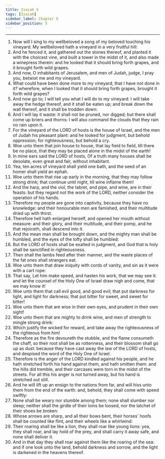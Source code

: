 ```yaml
---
title: Isaiah 5
tags: [Isaiah]
sidebar_label: Chapter 5
sidebar_position: 5
---
```


---
1. Now will I sing to my wellbeloved a song of my beloved touching his vineyard. My wellbeloved hath a vineyard in a very fruitful hill:
2. And he fenced it, and gathered out the stones thereof, and planted it with the choicest vine, and built a tower in the midst of it, and also made a winepress therein: and he looked that it should bring forth grapes, and it brought forth wild grapes.
3. And now, O inhabitants of Jerusalem, and men of Judah, judge, I pray you, betwixt me and my vineyard.
4. What could have been done more to my vineyard, that I have not done in it? wherefore, when I looked that it should bring forth grapes, brought it forth wild grapes?
5. And now go to; I will tell you what I will do to my vineyard: I will take away the hedge thereof, and it shall be eaten up; and break down the wall thereof, and it shall be trodden down:
6. And I will lay it waste: it shall not be pruned, nor digged; but there shall come up briers and thorns: I will also command the clouds that they rain no rain upon it.
7. For the vineyard of the LORD of hosts is the house of Israel, and the men of Judah his pleasant plant: and he looked for judgment, but behold oppression; for righteousness, but behold a cry.
8. Woe unto them that join house to house, that lay field to field, till there be no place, that they may be placed alone in the midst of the earth!
9. In mine ears said the LORD of hosts, Of a truth many houses shall be desolate, even great and fair, without inhabitant.
10. Yea, ten acres of vineyard shall yield one bath, and the seed of an homer shall yield an ephah.
11. Woe unto them that rise up early in the morning, that they may follow strong drink; that continue until night, till wine inflame them!
12. And the harp, and the viol, the tabret, and pipe, and wine, are in their feasts: but they regard not the work of the LORD, neither consider the operation of his hands.
13. Therefore my people are gone into captivity, because they have no knowledge: and their honourable men are famished, and their multitude dried up with thirst.
14. Therefore hell hath enlarged herself, and opened her mouth without measure: and their glory, and their multitude, and their pomp, and he that rejoiceth, shall descend into it.
15. And the mean man shall be brought down, and the mighty man shall be humbled, and the eyes of the lofty shall be humbled:
16. But the LORD of hosts shall be exalted in judgment, and God that is holy shall be sanctified in righteousness.
17. Then shall the lambs feed after their manner, and the waste places of the fat ones shall strangers eat.
18. Woe unto them that draw iniquity with cords of vanity, and sin as it were with a cart rope:
19. That say, Let him make speed, and hasten his work, that we may see it: and let the counsel of the Holy One of Israel draw nigh and come, that we may know it!
20. Woe unto them that call evil good, and good evil; that put darkness for light, and light for darkness; that put bitter for sweet, and sweet for bitter!
21. Woe unto them that are wise in their own eyes, and prudent in their own sight!
22. Woe unto them that are mighty to drink wine, and men of strength to mingle strong drink:
23. Which justify the wicked for reward, and take away the righteousness of the righteous from him!
24. Therefore as the fire devoureth the stubble, and the flame consumeth the chaff, so their root shall be as rottenness, and their blossom shall go up as dust: because they have cast away the law of the LORD of hosts, and despised the word of the Holy One of Israel.
25. Therefore is the anger of the LORD kindled against his people, and he hath stretched forth his hand against them, and hath smitten them: and the hills did tremble, and their carcases were torn in the midst of the streets. For all this his anger is not turned away, but his hand is stretched out still.
26. And he will lift up an ensign to the nations from far, and will hiss unto them from the end of the earth: and, behold, they shall come with speed swiftly:
27. None shall be weary nor stumble among them; none shall slumber nor sleep; neither shall the girdle of their loins be loosed, nor the latchet of their shoes be broken:
28. Whose arrows are sharp, and all their bows bent, their horses' hoofs shall be counted like flint, and their wheels like a whirlwind:
29. Their roaring shall be like a lion, they shall roar like young lions: yea, they shall roar, and lay hold of the prey, and shall carry it away safe, and none shall deliver it.
30. And in that day they shall roar against them like the roaring of the sea: and if one look unto the land, behold darkness and sorrow, and the light is darkened in the heavens thereof.